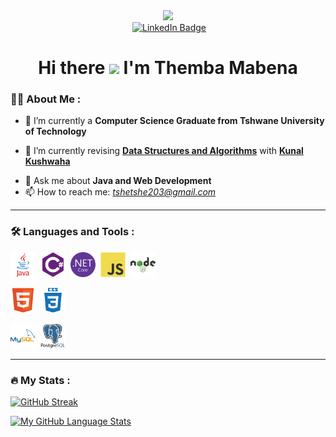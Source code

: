 
<div id="header" align="center">
 <img src="https://media.giphy.com/media/EOmYN5kVP3W2Lyn6dx/giphy.gif" width="100"/>
</div>
<div id="badges" align="center">
  <img src="https://komarev.com/ghpvc/?username=Tran203&style=flat-square&color=blue" alt="" />
  <a href="https://www.linkedin.com/in/themba-mabena-47773a248">
    <img src="https://img.shields.io/badge/LinkedIn-blue?style=for-the-badge&logo=linkedin&logoColor=white" alt="LinkedIn Badge"/>
  </a>
 <h1>
  Hi there
  <img src="https://media.giphy.com/media/hvRJCLFzcasrR4ia7z/giphy.gif" width="30px"/> I'm Themba Mabena
</h1>
</div>

### :man_technologist: About Me :


<!--
**Tran203/Tran203** is a ✨ _special_ ✨ repository because its `README.md` (this file) appears on your GitHub profile.

Here are some ideas to get you started:

-->

- 🔭 I’m currently a <b>Computer Science Graduate from Tshwane University of Technology</b>
<!--
- 🌱 I’m currently learning <b><a href="https://github.com/Tran203/Internet-Programming">Internet Programming</a>,<a href="Android Development.md">Android Development</a> and Database Programming</b>
-->
- 🌱 I’m currently revising <b><a href="https://github.com/kunal-kushwaha/DSA-Bootcamp-Java">Data Structures and Algorithms</a></b> with <b><a href="https://www.youtube.com/KunalKushwaha">Kunal Kushwaha</a> </b>

<!--
- 👯 I’m looking to collaborate on ...
- 🤔 I’m looking for help with ...
-->

- 💬 Ask me about <b>Java and Web Development</b>
- 📫 How to reach me: *tshetshe203@gmail.com*
<!--
- 😄 Pronouns: ...
- ⚡ Fun fact: ...
-->
---

### :hammer_and_wrench: Languages and Tools :
<div>
  <img src="https://github.com/devicons/devicon/blob/master/icons/java/java-original-wordmark.svg" title="Java" alt="Java" width="40" height="40"/>&nbsp;
  <img src="https://github.com/devicons/devicon/blob/master/icons/csharp/csharp-plain.svg" title="Csharp" alt="Csharp" width="40" height="40"/>&nbsp;
  <img src="https://github.com/devicons/devicon/blob/master/icons/dotnetcore/dotnetcore-original.svg" title="dotnetcore" alt="dotnetcore" width="40" height="40"/>&nbsp;
  <img src="https://github.com/devicons/devicon/blob/master/icons/javascript/javascript-original.svg" title="JavaScript" alt="JavaScript" width="40" height="40"/>&nbsp;
  <img src="https://github.com/devicons/devicon/blob/master/icons/nodejs/nodejs-original-wordmark.svg" title="NodeJs" alt="NodeJs" width="40" height="40"/>&nbsp;
  
  <img src="https://github.com/devicons/devicon/blob/master/icons/html5/html5-original.svg" title="HTML5" alt="HTML" width="40" height="40"/>&nbsp;
  <img src="https://github.com/devicons/devicon/blob/master/icons/css3/css3-plain-wordmark.svg"  title="CSS3" alt="CSS" width="40" height="40"/>&nbsp;
  
  <img src="https://github.com/devicons/devicon/blob/master/icons/mysql/mysql-original-wordmark.svg" title="MySQL"  alt="MySQL" width="40" height="40"/>&nbsp;
  <img src="https://github.com/devicons/devicon/blob/master/icons/postgresql/postgresql-original-wordmark.svg" title="PostgreSQL"  alt="PostgreSQL" width="40" height="40"/>&nbsp;
  
  </div>
 
 ---

### :fire: My Stats :
[![GitHub Streak](http://github-readme-streak-stats.herokuapp.com?user=Tran203&theme=radical)](https://git.io/streak-stats)

<!-- [![Top Langs](https://github-readme-stats.vercel.app/api/top-langs/?username=tran203&theme=radical)](https://github.com/anuraghazra/github-readme-stats) -->

[![My GitHub Language Stats](https://github-readme-stats.vercel.app/api/top-langs/?username=tran203&langs_count=5&theme=tokyonight)]()
<!-- [![My GitHub Stats](https://github-readme-stats.vercel.app/api/?username=tran203&count_private=true&theme=tokyonight&showicons=true)]() -->

 <!--
 ![Tran203's Top Languages](https://github-readme-stats.vercel.app/api/top-langs/?username=Tran203&theme=radical&show_icons=true&hide_border=true&layout=compact)

-->
